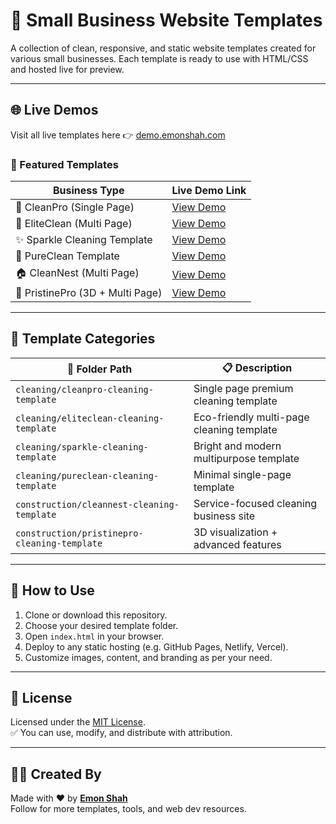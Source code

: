  # 🧼 Small Business Website Templates

A collection of clean, responsive, and static website templates created for various small businesses. Each template is ready to use with HTML/CSS and hosted live for preview.

---

## 🌐 Live Demos

Visit all live templates here 👉 [demo.emonshah.com](https://demo.emonshah.com)

### 🔗 Featured Templates

| Business Type           | Live Demo Link |
|-------------------------|----------------|
| 🧹 CleanPro (Single Page)         | [View Demo](https://demo.emonshah.com/cleaning/cleanpro-cleaning-template/) |
| 🧽 EliteClean (Multi Page)        | [View Demo](https://demo.emonshah.com/cleaning/eliteclean-cleaning-template/) |
| ✨ Sparkle Cleaning Template      | [View Demo](https://demo.emonshah.com/cleaning/sparkle-cleaning-template/) |
| 🌿 PureClean Template             | [View Demo](https://demo.emonshah.com/cleaning/pureclean-cleaning-template/) |
| 🏠 CleanNest (Multi Page)         | [View Demo](https://demo.emonshah.com/construction/cleannest-cleaning-template/) |
| 🧼 PristinePro (3D + Multi Page)  | [View Demo](https://demo.emonshah.com/construction/pristinepro-cleaning-template/) |

---

## 📂 Template Categories

| 📁 Folder Path                                  | 📋 Description                            |
|------------------------------------------------|--------------------------------------------|
| `cleaning/cleanpro-cleaning-template`          | Single page premium cleaning template      |
| `cleaning/eliteclean-cleaning-template`        | Eco-friendly multi-page cleaning template  |
| `cleaning/sparkle-cleaning-template`           | Bright and modern multipurpose template    |
| `cleaning/pureclean-cleaning-template`         | Minimal single-page template               |
| `construction/cleannest-cleaning-template`     | Service-focused cleaning business site     |
| `construction/pristinepro-cleaning-template`   | 3D visualization + advanced features       |

---

## 🚀 How to Use

1. Clone or download this repository.
2. Choose your desired template folder.
3. Open `index.html` in your browser.
4. Deploy to any static hosting (e.g. GitHub Pages, Netlify, Vercel).
5. Customize images, content, and branding as per your need.

---

## 📃 License

Licensed under the [MIT License](LICENSE).  
✅ You can use, modify, and distribute with attribution.

---

## 👨‍💻 Created By

Made with ❤️ by [**Emon Shah**](https://www.emonshah.com)  
Follow for more templates, tools, and web dev resources.

